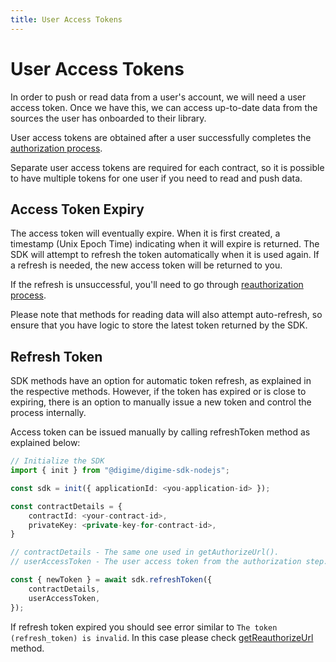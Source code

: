 ```yaml
---
title: User Access Tokens
---
```


# User Access Tokens

In order to push or read data from a user's account, we will need a user access token.
Once we have this, we can access up-to-date data from the sources the user has onboarded to their library.

User access tokens are obtained after a user successfully completes the [authorization process](authorizing.md).

Separate user access tokens are required for each contract, so it is possible to have multiple tokens for one user if you need to read and push data.

## Access Token Expiry

The access token will eventually expire. When it is first created, a timestamp (Unix Epoch Time) indicating when it will expire is returned. The SDK will attempt to refresh the token automatically when it is used again. If a refresh is needed, the new access token will be returned to you.

If the refresh is unsuccessful, you'll need to go through [reauthorization process](reauthorizing.md).

Please note that methods for reading data will also attempt auto-refresh, so ensure that you have logic to store the latest token returned by the SDK.

## Refresh Token

SDK methods have an option for automatic token refresh, as explained in the respective methods. However, if the token has expired or is close to expiring, there is an option to manually issue a new token and control the process internally.

Access token can be issued manually by calling refreshToken method as explained below:

```typescript
// Initialize the SDK
import { init } from "@digime/digime-sdk-nodejs";

const sdk = init({ applicationId: <you-application-id> });

const contractDetails = {
    contractId: <your-contract-id>,
    privateKey: <private-key-for-contract-id>,
}

// contractDetails - The same one used in getAuthorizeUrl().
// userAccessToken - The user access token from the authorization step.

const { newToken } = await sdk.refreshToken({
    contractDetails,
    userAccessToken,
});

```

If refresh token expired you should see error similar to `The token (refresh_token) is invalid`. In this case please check [getReauthorizeUrl](reauthorizing.md) method.
